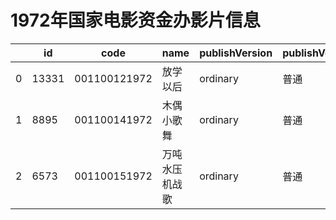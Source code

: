 # 1972年国家电影资金办影片信息


|    | id |  code  |  name  | publishVersion | publishVersionName |   type  |  typeName  |   producerName  |  publisherName  |  publishDate   |
| ---- | ---- | ---- | ---- | ---- | ----| ---- | ---- | ---- | ---- | ---- |
| 0 |  13331 |  001100121972 |  放学以后 |  ordinary |  普通 |  cartoon |  动画片 |  未填写 |  暂空 |  65721600000|
| 1 |  8895 |  001100141972 |  木偶小歌舞 |  ordinary |  普通 |  cartoon |  动画片 |  暂空 |  中国电影股份有限公司北京电影发行分公司 |  65721600000|
| 2 |  6573 |  001100151972 |  万吨水压机战歌 |  ordinary |  普通 |  cartoon |  动画片 |  暂空 |  暂空 |  65721600000|
